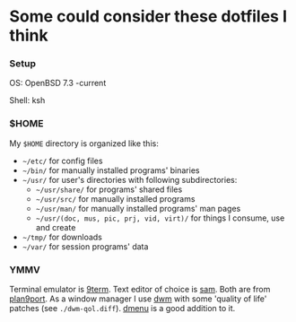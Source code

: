 # Some could consider these dotfiles I think

### Setup
OS: OpenBSD 7.3 -current

Shell: ksh

### $HOME
My `$HOME` directory is organized like this: 
 - `~/etc/` for config files
 - `~/bin/` for manually installed programs' binaries
 - `~/usr/` for user's directories with following subdirectories:
   - `~/usr/share/` for programs' shared files
   - `~/usr/src/` for manually installed programs
   - `~/usr/man/` for manually installed programs' man pages
   - `~/usr/(doc, mus, pic, prj, vid, virt)/` for things I consume, use and create
 - `~/tmp/` for downloads
 - `~/var/` for session programs' data

### YMMV
Terminal emulator is [9term](https://github.com/9fans/plan9port/tree/master/src/cmd/9term). Text editor of choice is [sam](https://github.com/9fans/plan9port/tree/master/src/cmd/sam). Both are from [plan9port](https://github.com/9fans/plan9port).
As a window manager I use [dwm](http://dwm.suckless.org) with some 'quality of life' patches (see `./dwm-qol.diff`). [dmenu](http://tools.suckless.org/dmenu) is a good addition to it.
